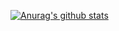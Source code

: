 [![Anurag's github stats](https://github-readme-stats.vercel.app/api?username=hinoguma&theme=omni)](https://github.com/anuraghazra/github-readme-stats)
